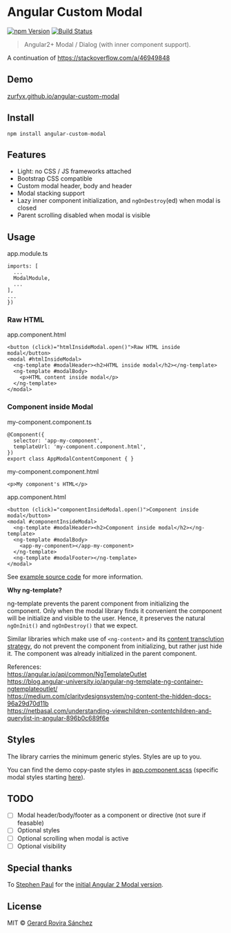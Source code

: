 # Angular Custom Modal

[![npm Version](https://img.shields.io/npm/v/angular-custom-modal.svg)](https://www.npmjs.com/package/angular-custom-modal)
[![Build Status](https://travis-ci.org/zurfyx/angular-custom-modal.svg?branch=master)](https://travis-ci.org/zurfyx/angular-custom-modal)

> Angular2+ Modal / Dialog (with inner component support).

A continuation of https://stackoverflow.com/a/46949848

## Demo

[zurfyx.github.io/angular-custom-modal](https://zurfyx.github.io/angular-custom-modal/)

## Install

```
npm install angular-custom-modal
```

## Features

- Light: no CSS / JS frameworks attached
- Bootstrap CSS compatible
- Custom modal header, body and header
- Modal stacking support
- Lazy inner component initialization, and `ngOnDestroy`(ed) when modal is closed
- Parent scrolling disabled when modal is visible

## Usage

app.module.ts

```
imports: [
  ...
  ModalModule,
  ...
],
...
})
```

### Raw HTML

app.component.html

```
<button (click)="htmlInsideModal.open()">Raw HTML inside modal</button>
<modal #htmlInsideModal>
  <ng-template #modalHeader><h2>HTML inside modal</h2></ng-template>
  <ng-template #modalBody>
    <p>HTML content inside modal</p>
  </ng-template>
</modal>
```

### Component inside Modal

my-component.component.ts

```
@Component({
  selector: 'app-my-component',
  templateUrl: 'my-component.component.html',
})
export class AppModalContentComponent { }
```

my-component.component.html

```
<p>My component's HTML</p>
```

app.component.html

```
<button (click)="componentInsideModal.open()">Component inside modal</button>
<modal #componentInsideModal>
  <ng-template #modalHeader><h2>Component inside modal</h2></ng-template>
  <ng-template #modalBody>
    <app-my-component></app-my-component>
  </ng-template>
  <ng-template #modalFooter></ng-template>
</modal>
```

See [example source code](https://github.com/zurfyx/angular-custom-modal/tree/master/example/app) for more information.

**Why ng-template?**

ng-template prevents the parent component from initializing the component. Only when the modal library finds it convenient the component will be initialize and visible to the user. Hence, it preserves the natural `ngOnInit()` and `ngOnDestroy()` that we expect.

Similar libraries which make use of `<ng-content>` and its [content transclution strategy](https://scotch.io/tutorials/angular-2-transclusion-using-ng-content#toc-multi-slot-transclusion), do not prevent the component from initializing, but rather just hide it. The component was already initialized in the parent component.

References:<br>
https://angular.io/api/common/NgTemplateOutlet<br>
https://blog.angular-university.io/angular-ng-template-ng-container-ngtemplateoutlet/<br>
https://medium.com/claritydesignsystem/ng-content-the-hidden-docs-96a29d70d11b<br>
https://netbasal.com/understanding-viewchildren-contentchildren-and-querylist-in-angular-896b0c689f6e<br>

## Styles

The library carries the minimum generic styles. Styles are up to you.

You can find the demo copy-paste styles in [app.component.scss](https://github.com/zurfyx/angular-custom-modal/blob/master/example/app/app.component.scss) (specific modal styles starting [here](https://github.com/zurfyx/angular-custom-modal/blob/master/example/app/app.component.scss#L3)).

## TODO

- [ ] Modal header/body/footer as a component or directive (not sure if feasable)
- [ ] Optional styles
- [ ] Optional scrolling when modal is active
- [ ] Optional visibility

## Special thanks

To [Stephen Paul](https://stackoverflow.com/users/1087131/stephen-paul) for the [initial Angular 2 Modal version](https://stackoverflow.com/a/40144809/2013580).

## License

MIT © [Gerard Rovira Sánchez](//zurfyx.com)